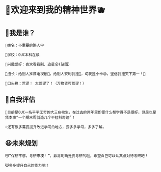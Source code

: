 #  🍒欢迎来到我的精神世界🫐
## 🤔我是谁？

    🌭姓名：不重要的路人甲

    🥪学校：OUC本科在读

    🧀兴趣爱好：喜欢看看剧、追星😜(贴图）
    
    🍕擅长：给别人推荐电视剧🤪，给别人安利我担🤑，切我担小卡😉，坚信我担天下第一！🧐

    🥐口头禅：荒谬！ 太荒谬了！（万物皆可荒谬！）
## 🫠自我评估

    💫目前是OUC一名平平无奇的大三在校生，在过去的两年里即便什么都学得不是很好，但是也是凭本事“一个期末周创造几个不挂科奇迹”！
    
    💦还有很多需要提升改进学习的地方，要多多学习，多多了解。
## 😆未来规划

    😽“保研不够，考研来凑！”，非常明确是要考研的啦，希望自己可以认真点对待考研吧！

    😸多多提升自己的能力吧！
    
    
    

    
    

<!--
**chx0211/chx0211** is a ✨ _special_ ✨ repository because its `README.md` (this file) appears on your GitHub profile.

Here are some ideas to get you started:

- 🔭 I’m currently working on ...
- 🌱 I’m currently learning ...
- 👯 I’m looking to collaborate on ...
- 🤔 I’m looking for help with ...
- 💬 Ask me about ...
- 📫 How to reach me: ...
- 😄 Pronouns: ...
- ⚡ Fun fact: ...
-->
